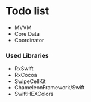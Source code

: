 # Todo list

- MVVM
- Core Data
- Coordinator

### Used Libraries
- RxSwift
- RxCocoa
- SwipeCellKit
- ChameleonFramework/Swift
- SwiftHEXColors

 
